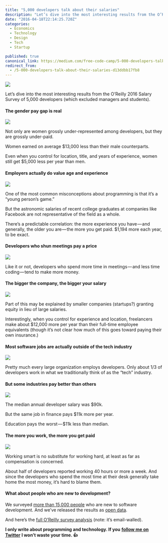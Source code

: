 ```yaml
---
title: "5,000 developers talk about their salaries"
description: "Let’s dive into the most interesting results from the O’Reilly 2016 Salary Survey of 5,000 developers (which excluded managers and students). Even when you control for location, title, and years of…"
date: "2016-04-18T22:14:25.720Z"
categories: 
  - Economics
  - Technology
  - Design
  - Tech
  - Startup

published: true
canonical_link: https://medium.com/free-code-camp/5-000-developers-talk-about-their-salaries-d13ddbb17fb8
redirect_from:
  - /5-000-developers-talk-about-their-salaries-d13ddbb17fb8
---
```


![](./asset-1.jpeg)

Let’s dive into the most interesting results from the O’Reilly 2016 Salary Survey of 5,000 developers (which excluded managers and students).

#### The gender pay gap is real

![](./asset-2.png)

Not only are women grossly under-represented among developers, but they are grossly under-paid.

Women earned on average $13,000 less than their male counterparts.

Even when you control for location, title, and years of experience, women still get $5,000 less per year than men.

#### Employers actually do value age and experience

![](./asset-3.png)

One of the most common misconceptions about programming is that it’s a “young person’s game.”

But the astronomic salaries of recent college graduates at companies like Facebook are not representative of the field as a whole.

There’s a predictable correlation: the more experience you have — and generally, the older you are — the more you get paid. $1,194 more each year, to be exact.

#### Developers who shun meetings pay a price

![](./asset-4.png)

Like it or not, developers who spend more time in meetings — and less time coding — tend to make more money.

#### The bigger the company, the bigger your salary

![](./asset-5.png)

Part of this may be explained by smaller companies (startups?) granting equity in lieu of large salaries.

Interestingly, when you control for experience and location, freelancers make about $12,000 more per year than their full-time employee equivalents (though it’s not clear how much of this goes toward paying their own insurance.)

#### Most software jobs are actually outside of the tech industry

![](./asset-6.png)

Pretty much every large organization employs developers. Only about 1/3 of developers work in what we traditionally think of as the “tech” industry.

#### But some industries pay better than others

![](./asset-7.png)

The median annual developer salary was $90k.

But the same job in finance pays $11k more per year.

Education pays the worst — $11k less than median.

#### The more you work, the more you get paid

![](./asset-8.png)

Working smart is no substitute for working hard, at least as far as compensation is concerned.

About half of developers reported working 40 hours or more a week. And since the developers who spend the most time at their desk generally take home the most money, it’s hard to blame them.

#### What about people who are new to development?

We surveyed [more than 15,000 people](https://medium.freecodecamp.com/we-asked-15-000-people-who-they-are-and-how-theyre-learning-to-code-4104e29b2781#.5mxwnyk80) who are new to software development. And we’ve released the results as [open data](https://github.com/FreeCodeCamp/2016-new-coder-survey).

And here’s the [full O’Reilly survey analysis](https://www.oreilly.com/ideas/2016-software-development-salary-survey-report) (note: it’s email-walled).

**I only write about programming and technology. If you** [**follow me on Twitter**](https://twitter.com/ossia) **I won’t waste your time. 👍**
